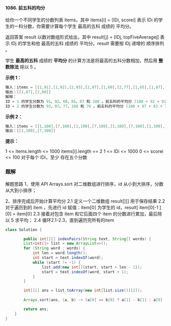 #### 1086. 前五科的均分

给你一个不同学生的分数列表 items，其中 items[i] = [IDi, scorei] 表示 IDi 的学生的一科分数，你需要计算每个学生 最高的五科 成绩的 平均分。

返回答案 result 以数对数组形式给出，其中 result[j] = [IDj, topFiveAveragej] 表示 IDj 的学生和他 最高的五科 成绩的 平均分。result 需要按 IDj  递增的 顺序排列 。

学生 **最高的五科** 成绩的 **平均分** 的计算方法是将最高的五科分数相加，然后用 **整数除法** 除以 5 。

**示例 1：**

```java
输入：items = [[1,91],[1,92],[2,93],[2,97],[1,60],[2,77],[1,65],[1,87],[1,100],[2,100],[2,76]]
输出：[[1,87],[2,88]]
解释：
ID = 1 的学生分数为 91、92、60、65、87 和 100 。前五科的平均分 (100 + 92 + 91 + 87 + 65) / 5 = 87
ID = 2 的学生分数为 93、97、77、100 和 76 。前五科的平均分 (100 + 97 + 93 + 77 + 76) / 5 = 88.6，但是由于使用整数除法，结果转换为 88
```

**示例 2：**

```java
输入：items = [[1,100],[7,100],[1,100],[7,100],[1,100],[7,100],[1,100],[7,100],[1,100],[7,100]]
输出：[[1,100],[7,100]]
```

**提示：**

1 <= items.length <= 1000
items[i].length == 2
1 <= IDi <= 1000
0 <= scorei <= 100
对于每个 IDi，至少 存在五个分数

### 题解

解题思路
1、使用 API Arrays.sort 对二维数组进行排序，id 从小到大排序，分数从大到小排序；

2、排序完成后开始计算平均分
2.1 定义一个二维数组 result[][] 用于保存结果
2.2 对于遍历到的 item ，先进行 id 赋值：item[0] 为学生的 id，result[ item[0]-1 ] [0] = item[0]
2.3 接着对包含 item 和它后面四个 item 的分数进行累加，最后除以 5 求平均；
2.4 循环2.1-2.3，直到遍历完所有的item

```java
class Solution {

        public int[][] indexPairs(String text, String[] words) {
        List<int[]> list = new ArrayList<>();
        for (String word : words) {
            int len = word.length();
            int start = text.indexOf(word);
            while (start != -1) {
                list.add(new int[]{start, start + len - 1});
                start = text.indexOf(word, start + 1);
            }
        }

        int[][] ans = list.toArray(new int[list.size()][2]);
        
        Arrays.sort(ans, (a, b) -> (a[0] == b[0] ? a[1] - b[1] : a[0] - b[0]));

        return ans;
    }
}
```

